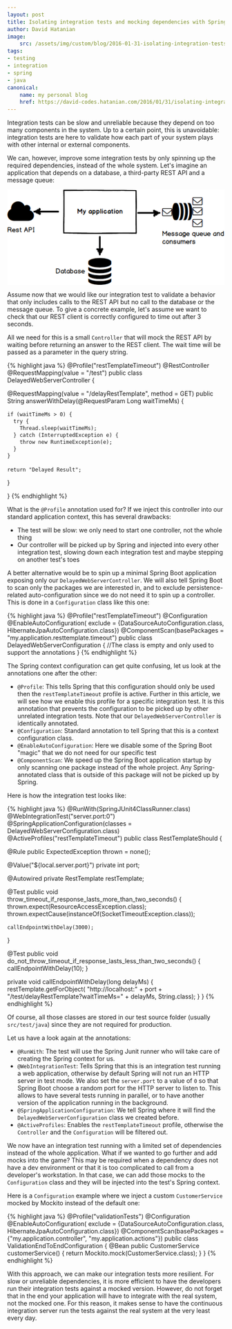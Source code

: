 ```yaml
---
layout: post
title: Isolating integration tests and mocking dependencies with Spring Boot
author: David Hatanian
image:
    src: /assets/img/custom/blog/2016-01-31-isolating-integration-tests-with-the-spring-framework.md/thumbnail.png
tags:
- testing
- integration
- spring
- java
canonical:
    name: my personal blog
    href: https://david-codes.hatanian.com/2016/01/31/isolating-integration-tests-with-the-spring-framework.html
---
```


Integration tests can be slow and unreliable because they depend on too many components in the system. Up to a certain point, this is unavoidable: integration tests are here to validate how each part of your system plays with other internal or external components.

We can, however, improve some integration tests by only spinning up the required dependencies, instead of the whole system. Let's imagine an application that depends on a database, a third-party REST API and a message queue:

<img src="/assets/img/custom/blog/2016-01-31-isolating-integration-tests-with-the-spring-framework.md/my-application.png" alt="Google Apps configuration screen" title="Our application with 3 dependencies" style="margin:auto;display:block;">

Assume now that we would like our integration test to validate a behavior that only includes calls to the REST API but no call to the database or the message queue. To give a concrete example, let's assume we want to check that our REST client is correctly configured to time out after 3 seconds.

All we need for this is a small `Controller` that will mock the REST API by waiting before returning an answer to the REST client. The wait time will be passed as a parameter in the query string.

{% highlight java %}
@Profile("restTemplateTimeout")
@RestController
@RequestMapping(value = "/test")
public class DelayedWebServerController {

  @RequestMapping(value = "/delayRestTemplate", method = GET)
  public String answerWithDelay(@RequestParam Long waitTimeMs) {

    if (waitTimeMs > 0) {
      try {
        Thread.sleep(waitTimeMs);
      } catch (InterruptedException e) {
        throw new RuntimeException(e);
      }
    }

    return "Delayed Result";
  }

}
{% endhighlight %}

What is the `@Profile` annotation used for? If we inject this controller into our standard application context, this has several drawbacks:

 * The test will be slow: we only need to start one controller, not the whole thing
 * Our controller will be picked up by Spring and injected into every other integration test, slowing down each integration test and maybe stepping on another test's toes

A better alternative would be to spin up a minimal Spring Boot application exposing only our `DelayedWebServerController`. We will also tell Spring Boot to scan only the packages we are interested in, and to exclude persistence-related auto-configuration since we do not need it to spin up a controller. This is done in a `Configuration` class like this one:

{% highlight java %}
@Profile("restTemplateTimeout")
@Configuration
@EnableAutoConfiguration(
    exclude = {DataSourceAutoConfiguration.class, HibernateJpaAutoConfiguration.class})
@ComponentScan(basePackages = "my.application.resttemplate.timeout")
public class DelayedWebServerConfiguration {
    //The class is empty and only used to support the annotations
}
{% endhighlight %}

The Spring context configuration can get quite confusing, let us look at the annotations one after the other:

 * `@Profile`: This tells Spring that this configuration should only be used then the `restTemplateTimeout` profile is active. Further in this article, we will see how we enable this profile for a specific integration test. It is this annotation that prevents the configuration to be picked up by other unrelated integration tests. Note that our `DelayedWebServerController` is identically annotated.
 * `@Configuration`: Standard annotation to tell Spring that this is a context configuration class.
 * `@EnableAutoConfiguration`: Here we disable some of the Spring Boot "magic" that we do not need for our specific test
 * `@ComponentScan`: We speed up the Spring Boot application startup by only scanning one package instead of the whole project. Any Spring-annotated class that is outside of this package will not be picked up by Spring.

Here is how the integration test looks like:

{% highlight java %}
@RunWith(SpringJUnit4ClassRunner.class)
@WebIntegrationTest("server.port:0")
@SpringApplicationConfiguration(classes = DelayedWebServerConfiguration.class)
@ActiveProfiles("restTemplateTimeout")
public class RestTemplateShould {

  @Rule
  public ExpectedException thrown = none();

  @Value("${local.server.port}")
  private int port;

  @Autowired
  private RestTemplate restTemplate;

  @Test
  public void throw_timeout_if_response_lasts_more_than_two_seconds() {
    thrown.expect(ResourceAccessException.class);
    thrown.expectCause(instanceOf(SocketTimeoutException.class));

    callEndpointWithDelay(3000);
  }

  @Test
  public void do_not_throw_timeout_if_response_lasts_less_than_two_seconds() {
    callEndpointWithDelay(10);
  }

  private void callEndpointWithDelay(long delayMs) {
    restTemplate.getForObject(
        "http://localhost:" + port + "/test/delayRestTemplate?waitTimeMs=" + delayMs, String.class);
  }
}
{% endhighlight %}

Of course, all those classes are stored in our test source folder (usually `src/test/java`) since they are not required for production.

Let us have a look again at the annotations:

 * `@RunWith`: The test will use the Spring Junit runner who will take care of creating the Spring context for us.
 * `@WebIntegrationTest`: Tells Spring that this is an integration test running a web application, otherwise by default Spring will not run an HTTP server in test mode. We also set the `server.port` to a value of `0` so that Spring Boot choose a random port for the HTTP server to listen to. This allows to have several tests running in parallel, or to have another version of the application running in the background.
 * `@SpringApplicationConfiguration`: We tell Spring where it will find the `DelayedWebServerConfiguration` class we created before.
 * `@ActiveProfiles`: Enables the `restTemplateTimeout` profile, otherwise the `Controller` and the `Configuration` will be filtered out.

We now have an integration test running with a limited set of dependencies instead of the whole application. What if we wanted to go further and add mocks into the game? This may be required when a dependency does not have a dev environment or that it is too complicated to call from a developer's workstation. In that case, we can add those mocks to the `Configuration` class and they will be injected into the test's Spring context.

Here is a `Configuration` example where we inject a custom `CustomerService` mocked by Mockito instead of the default one:

{% highlight java %}
@Profile("validationTests")
@Configuration
@EnableAutoConfiguration(
    exclude = {DataSourceAutoConfiguration.class, HibernateJpaAutoConfiguration.class})
@ComponentScan(basePackages = {"my.application.controller",
    "my.application.actions"})
public class ValidationEndToEndConfiguration {
    @Bean
  public CustomerService customerService() {
    return Mockito.mock(CustomerService.class);
  }
}
{% endhighlight %}

With this approach, we can make our integration tests more resilient. For slow or unreliable dependencies, it is more efficient to have the developers run their integration tests against a mocked version. However, do not forget that in the end your application will have to integrate with the real system, not the mocked one. For this reason, it makes sense to have the continuous integration server run the tests against the real system at the very least every day.
